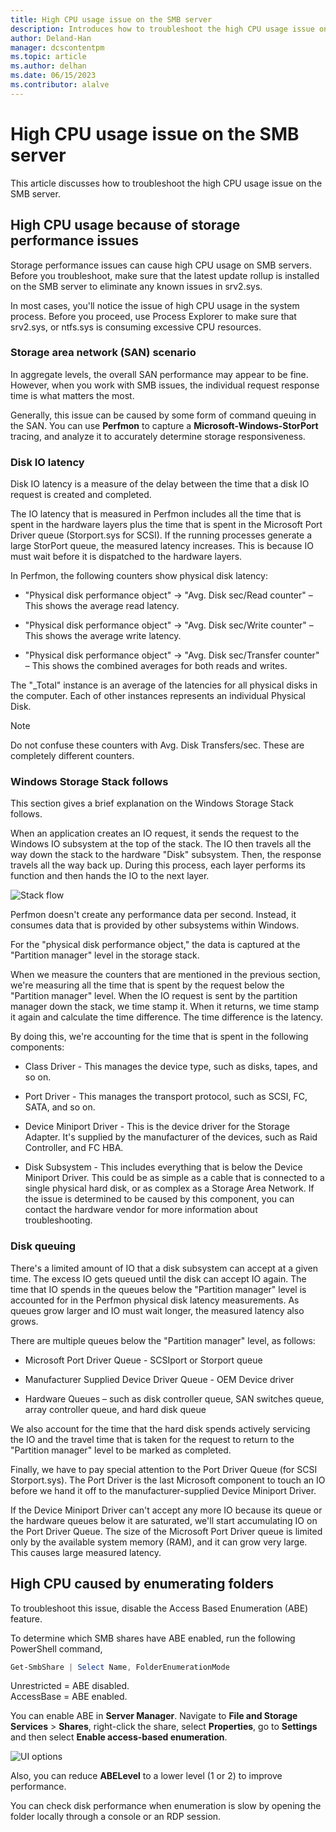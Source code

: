 ```yaml
---
title: High CPU usage issue on the SMB server
description: Introduces how to troubleshoot the high CPU usage issue on the SMB server.
author: Deland-Han
manager: dcscontentpm
ms.topic: article
ms.author: delhan
ms.date: 06/15/2023
ms.contributor: alalve
---
```


# High CPU usage issue on the SMB server

This article discusses how to troubleshoot the high CPU usage issue on the SMB server.

## High CPU usage because of storage performance issues

Storage performance issues can cause high CPU usage on SMB servers. Before you troubleshoot, make sure that the latest update rollup is installed on the SMB server to eliminate any known issues in srv2.sys.

In most cases, you'll notice the issue of high CPU usage in the system process. Before you proceed, use Process Explorer to make sure that srv2.sys, or ntfs.sys is consuming excessive CPU resources.

### Storage area network (SAN) scenario

In aggregate levels, the overall SAN performance may appear to be fine. However, when you work with SMB issues, the individual request response time is what matters the most.

Generally, this issue can be caused by some form of command queuing in the SAN. You can use **Perfmon** to capture a **Microsoft-Windows-StorPort** tracing, and analyze it to accurately determine storage responsiveness.

### Disk IO latency

Disk IO latency is a measure of the delay between the time that a disk IO request is created and completed.

The IO latency that is measured in Perfmon includes all the time that is spent in the hardware layers plus the time that is spent in the Microsoft Port Driver queue (Storport.sys for SCSI). If the running processes generate a large StorPort queue, the measured latency increases. This is because IO must wait before it is dispatched to the hardware layers.

In Perfmon, the following counters show physical disk latency:

- "Physical disk performance object" -\> "Avg. Disk sec/Read counter" – This shows the average read latency.

- "Physical disk performance object" -\> "Avg. Disk sec/Write counter" – This shows the average write latency.

- "Physical disk performance object" -\> "Avg. Disk sec/Transfer     counter" – This shows the combined averages for both reads and     writes.

The "\_Total" instance is an average of the latencies for all physical disks in the computer. Each of other instances represents an individual Physical Disk.

> [!NOTE]
> Do not confuse these counters with Avg. Disk Transfers/sec. These are completely different counters.

### Windows Storage Stack follows

This section gives a brief explanation on the Windows Storage Stack follows.

When an application creates an IO request, it sends the request to the Windows IO subsystem at the top of the stack. The IO then travels all the way down the stack to the hardware "Disk" subsystem. Then, the response travels all the way back up. During this process, each layer performs its function and then hands the IO to the next layer.

![Stack flow](media/high-cpu-usage-issue-on-smb-server-1.png)

Perfmon doesn't create any performance data per second. Instead, it consumes data that is provided by other subsystems within Windows.

For the "physical disk performance object," the data is captured at the "Partition manager" level in the storage stack.

When we measure the counters that are mentioned in the previous section, we're measuring all the time that is spent by the request below the "Partition manager" level. When the IO request is sent by the partition manager down the stack, we time stamp it. When it returns, we time stamp it again and calculate the time difference. The time difference is the latency.

By doing this, we're accounting for the time that is spent in the
following components:

- Class Driver - This manages the device type, such as disks, tapes, and so on.

- Port Driver - This manages the transport protocol, such as SCSI, FC, SATA, and so on.

- Device Miniport Driver - This is the device driver for the Storage Adapter. It's supplied by the manufacturer of the devices, such as Raid Controller, and FC HBA.

- Disk Subsystem - This includes everything that is below the Device Miniport Driver. This could be as simple as a cable that is connected to a single physical hard disk, or as complex as a Storage Area Network. If the issue is determined to be caused by this component, you can contact the hardware vendor for more information about troubleshooting.

### Disk queuing

There's a limited amount of IO that a disk subsystem can accept at a given time. The excess IO gets queued until the disk can accept IO again. The time that IO spends in the queues below the "Partition manager" level is accounted for in the Perfmon physical disk latency measurements. As queues grow larger and IO must wait longer, the measured latency also grows.

There are multiple queues below the "Partition manager" level, as
follows:

- Microsoft Port Driver Queue - SCSIport or Storport queue

- Manufacturer Supplied Device Driver Queue - OEM Device driver

- Hardware Queues – such as disk controller queue, SAN switches queue, array controller queue, and hard disk queue

We also account for the time that the hard disk spends actively servicing the IO and the travel time that is taken for the request to return to the "Partition manager" level to be marked as completed.

Finally, we have to pay special attention to the Port Driver Queue (for SCSI Storport.sys). The Port Driver is the last Microsoft component to touch an IO before we hand it off to the manufacturer-supplied Device Miniport Driver.

If the Device Miniport Driver can't accept any more IO because its queue or the hardware queues below it are saturated, we'll start accumulating IO on the Port Driver Queue. The size of the Microsoft Port Driver queue is limited only by the available system memory (RAM), and it can grow very large. This causes large measured latency.

## High CPU caused by enumerating folders

To troubleshoot this issue, disable the Access Based Enumeration (ABE) feature.

To determine which SMB shares have ABE enabled, run the following PowerShell command,

```PowerShell
Get-SmbShare | Select Name, FolderEnumerationMode
```

Unrestricted = ABE disabled. <br />
AccessBase = ABE enabled.

You can enable ABE in **Server Manager**. Navigate to **File and Storage Services** > **Shares**, right-click the share, select **Properties**, go to **Settings** and then select **Enable access-based enumeration**.

![UI options](media/high-cpu-usage-issue-on-smb-server-2.png)

Also, you can reduce **ABELevel** to a lower level (1 or 2) to improve performance.

You can check disk performance when enumeration is slow by opening the folder locally through a console or an RDP session.

